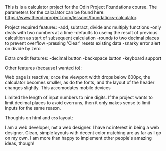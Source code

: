 This is is a calculator project for the Odin Project Foundations course. The parameters for the calculator can be found here: https://www.theodinproject.com/lessons/foundations-calculator.

Project required features:
-add, subtract, divide and multiply functions
-only deals with two numbers at a time
-defaults to useing the result of previous calcultion as start of subsequent calculation
-rounds to two decimal places to prevent overflow
-pressing 'Clear' resets existing data
-snarky error alert on divide by zero

Extra credit features:
-decimal button
-backspace button
-keyboard support

Other features (because I wanted to):

Web page is reactive; once the viewport width drops below 600px, the calculator becomes smaller, as do the fonts, and the layout of the header changes slightly. This accomodates mobile devices.

Limited the length of input numbers to nine digits. If the project wants to limit decimal places to avoid overruns, then it only makes sense to limit inputs for the same reason.

Thoughts on html and css layout:

I am a web developer, not a web designer. I have no interest in being a web designer. Clean, simple layouts with decent color matching are as far as I go on my own. I am more than happy to implement other people's amazing ideas, though!